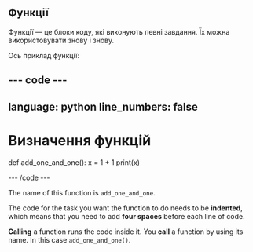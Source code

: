 <h2 class="c-project-heading--explainer">Функції</h2>

Функції — це блоки коду, які виконують певні завдання. Їх можна використовувати знову і знову.

Ось приклад функції:

## --- code ---

language: python
line_numbers: false
--------------------------------------------------------

# Визначення функцій

def add_one_and_one():
x = 1 + 1
print(x)

\--- /code ---

The name of this function is `add_one_and_one`.

The code for the task you want the function to do needs to be **indented**, which means that you need to add **four spaces** before each line of code.

**Calling** a function runs the code inside it. You **call** a function by using its name. In this case `add_one_and_one()`.

